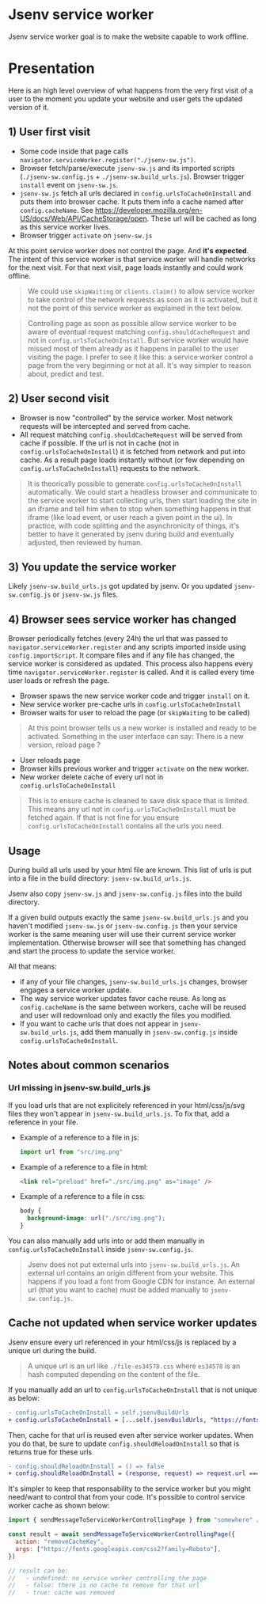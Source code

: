 # Jsenv service worker

Jsenv service worker goal is to make the website capable to work offline.

# Presentation

Here is an high level overview of what happens from the very first visit of a user to the moment you update your website and user gets the updated version of it.

## 1) User first visit

- Some code inside that page calls `navigator.serviceWorker.register("./jsenv-sw.js")`.
- Browser fetch/parse/execute `jsenv-sw.js` and its imported scripts (`./jsenv-sw.config.js` + `./jsenv-sw.build_urls.js`). Browser trigger `install` event on `jsenv-sw.js`.
- `jsenv-sw.js` fetch all urls declared in `config.urlsToCacheOnInstall` and puts them into browser cache. It puts them info a cache named after `config.cacheName`. See https://developer.mozilla.org/en-US/docs/Web/API/CacheStorage/open. These url will be cached as long as this service worker lives.
- Browser trigger `activate` on `jsenv-sw.js`

At this point service worker does not control the page. And **it's expected**. The intent of this service worker is that service worker will handle networks for the next visit. For that next visit, page loads instantly and could work offline.

> We could use `skipWaiting` or `clients.claim()` to allow service worker to take control of the network requests as soon as it is activated, but it not the point of this service worker as explained in the text below.

> Controlling page as soon as possible allow service worker to be aware of eventual request matching `config.shouldCacheRequest` and not in `config.urlsToCacheOnInstall`. But service worker would have missed most of them already as it happens in parallel to the user visiting the page. I prefer to see it like this: a service worker control a page from the very beginning or not at all. It's way simpler to reason about, predict and test.

## 2) User second visit

- Browser is now "controlled" by the service worker. Most network requests will be intercepted and served from cache.
- All request matching `config.shouldCacheRequest` will be served from cache if possible. If the url is not in cache (not in `config.urlsToCacheOnInstall`) it is fetched from network and put into cache. As a result page loads instantly without (or few depending on `config.urlsToCacheOnInstall`) requests to the network.

> It is theorically possible to generate `config.urlsToCacheOnInstall` automatically. We could start a headless browser and communicate to the service worker to start collecting urls, then start loading the site in an iframe and tell him when to stop when something happens in that iframe (like load event, or user reach a given point in the ui). In practice, with code splitting and the asynchronicity of things, it's better to have it generated by jsenv during build and eventually adjusted, then reviewed by human.

## 3) You update the service worker

Likely `jsenv-sw.build_urls.js` got updated by jsenv. Or you updated `jsenv-sw.config.js` or `jsenv-sw.js` files.

## 4) Browser sees service worker has changed

Browser periodically fetches (every 24h) the url that was passed to `navigator.serviceWorker.register` and any scripts imported inside using `config.importScript`. It compare files and if any file has changed, the service worker is considered as updated. This process also happens every time `navigator.serviceWorker.register` is called. And it is called every time user loads or refresh the page.

- Browser spaws the new service worker code and trigger `install` on it.
- New service worker pre-cache urls in `config.urlsToCacheOnInstall`
- Browser waits for user to reload the page (or `skipWaiting` to be called)

> At this point browser tells us a new worker is installed and ready to be activated. Something in the user interface can say: There is a new version, reload page ?

- User reloads page
- Browser kills previous worker and trigger `activate` on the new worker.
- New worker delete cache of every url not in `config.urlsToCacheOnInstall`

> This is to ensure cache is cleaned to save disk space that is limited. This means any url not in `config.urlsToCacheOnInstall` must be fetched again. If that is not fine for you ensure `config.urlsToCacheOnInstall` contains all the urls you need.

## Usage

During build all urls used by your html file are known. This list of urls is put into a file in the build directory: `jsenv-sw.build_urls.js`.

Jsenv also copy `jsenv-sw.js` and `jsenv-sw.config.js` files into the build directory.

If a given build outputs exactly the same `jsenv-sw.build_urls.js` and you haven't modified `jsenv-sw.js` or `jsenv-sw.config.js` then your service worker is the same meaning user will use their current service worker implementation. Otherwise browser will see that something has changed and start the process to update the service worker.

All that means:

- if any of your file changes, `jsenv-sw.build_urls.js` changes, browser engages a service worker update.
- The way service worker updates favor cache reuse. As long as `config.cacheName` is the same between workers, cache will be reused and user will redownload only and exactly the files you modified.
- If you want to cache urls that does not appear in `jsenv-sw.build_urls.js`, add them manually in `jsenv-sw.config.js` inside `config.urlsToCacheOnInstall`.

## Notes about common scenarios

### Url missing in jsenv-sw.build_urls.js

If you load urls that are not explicitely referenced in your html/css/js/svg files they won't appear in `jsenv-sw.build_urls.js`. To fix that, add a reference in your file.

- Example of a reference to a file in js:

  ```js
  import url from "src/img.png"
  ```

- Example of a reference to a file in html:

  ```html
  <link rel="preload" href="./src/img.png" as="image" />
  ```

- Example of a reference to a file in css:

  ```css
  body {
    background-image: url("./src/img.png");
  }
  ```

You can also manually add urls into
or add them manually in `config.urlsToCacheOnInstall` inside `jsenv-sw.config.js`.

> Jsenv does not put external urls into `jsenv-sw.build_urls.js`. An external url contains an origin different from your website. This happens if you load a font from Google CDN for instance. An external url (that you want to cache) must be added manually to `jsenv-sw.config.js`.

## Cache not updated when service worker updates

Jsenv ensure every url referenced in your html/css/js is replaced by a unique url during the build.

> A unique url is an url like `./file-es34578.css` where `es34578` is an hash computed depending on the content of the file.

If you manually add an url to `config.urlsToCacheOnInstall` that is not unique as below:

```diff
- config.urlsToCacheOnInstall = self.jsenvBuildUrls
+ config.urlsToCacheOnInstall = [...self.jsenvBuildUrls, "https://fonts.googleapis.com/css2?family=Roboto"]
```

Then, cache for that url is reused even after service worker updates. When you do that, be sure to update `config.shouldReloadOnInstall` so that is returns true for these urls

```diff
- config.shouldReloadOnInstall = () => false
+ config.shouldReloadOnInstall = (response, request) => request.url === "https://fonts.googleapis.com/css2?family=Roboto"
```

It's simpler to keep that responsability to the service worker but you might need/want to control that from your code. It's possible to control service worker cache as shown below:

```js
import { sendMessageToServiceWorkerControllingPage } from "somewhere" // TODO: decide where this will be exposed

const result = await sendMessageToServiceWorkerControllingPage({
  action: "removeCacheKey",
  args: ["https://fonts.googleapis.com/css2?family=Roboto"],
})

// result can be:
//   - undefined: no service worker controlling the page
//   - false: there is no cache to remove for that url
//   - true: cache was removed
```
